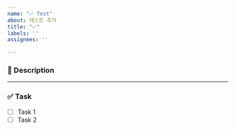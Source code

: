 ```yaml
---
name: "✅ Test"
about: 테스트 추가
title: "✅"
labels: ''
assignees: ''

---
```


### 📌 Description


---

### ✅ Task
- [ ] Task 1
- [ ] Task 2
